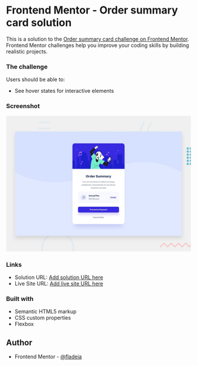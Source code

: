 # Frontend Mentor - Order summary card solution

This is a solution to the [Order summary card challenge on Frontend Mentor](https://www.frontendmentor.io/challenges/order-summary-component-QlPmajDUj). Frontend Mentor challenges help you improve your coding skills by building realistic projects. 

### The challenge

Users should be able to:
- See hover states for interactive elements

### Screenshot

![Design preview for the Order summary card coding challenge](./design/desktop-preview.jpg)

### Links

- Solution URL: [Add solution URL here](https://github.com/fladeia/order-summaryFrontendMentor)
- Live Site URL: [Add live site URL here](https://quirky-mclean-585c4e.netlify.app/)

### Built with

- Semantic HTML5 markup
- CSS custom properties
- Flexbox

## Author

- Frontend Mentor - [@fladeia](https://www.frontendmentor.io/profile/fladeia)
